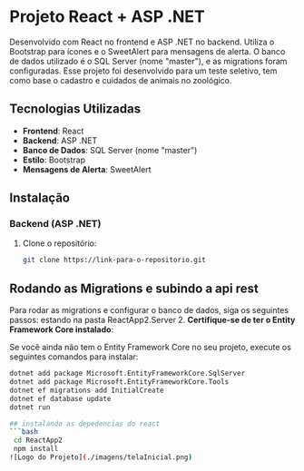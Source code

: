 # Projeto React + ASP .NET

Desenvolvido com React no frontend e ASP .NET no backend. Utiliza o Bootstrap para ícones e o SweetAlert para mensagens de alerta. O banco de dados utilizado é o SQL Server (nome "master"), e as migrations foram configuradas.
Esse projeto foi desenvolvido para um teste seletivo, tem como base o cadastro e cuidados de animais no zoológico.
## Tecnologias Utilizadas

- **Frontend**: React
- **Backend**: ASP .NET
- **Banco de Dados**: SQL Server (nome "master")
- **Estilo**: Bootstrap
- **Mensagens de Alerta**: SweetAlert

## Instalação

### Backend (ASP .NET)

1. Clone o repositório:
   ```bash
   git clone https://link-para-o-repositorio.git

## Rodando as Migrations e subindo a api rest

Para rodar as migrations e configurar o banco de dados, siga os seguintes passos:
estando na pasta ReactApp2.Server
2. **Certifique-se de ter o Entity Framework Core instalado**:

   Se você ainda não tem o Entity Framework Core no seu projeto, execute os seguintes comandos para instalar:

   ```bash
   dotnet add package Microsoft.EntityFrameworkCore.SqlServer
   dotnet add package Microsoft.EntityFrameworkCore.Tools
   dotnet ef migrations add InitialCreate
   dotnet ef database update
   dotnet run

## instalando as depedencias do react
```bash
    cd ReactApp2
    npm install
![Logo do Projeto](./imagens/telaInicial.png)
